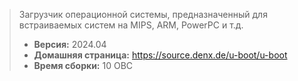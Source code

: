 > Загрузчик операционной системы, предназначенный для встраиваемых систем на MIPS, ARM, PowerPC и т.д.
> - **Версия:** 2024.04
> - **Домашняя страница:** <https://source.denx.de/u-boot/u-boot>
> - **Время сборки:** 10 ОВС
